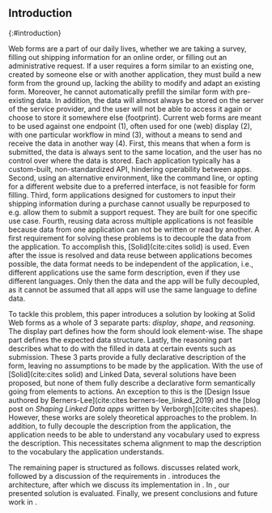 ## Introduction
{:#introduction}

Web forms are a part of our daily lives, whether we are taking a survey, filling out shipping information for an online order, or filling out an administrative request.
If a user requires a form similar to an existing one, created by someone else or with another application, they must build a new form from the ground up, lacking the ability to modify and adapt an existing form.
Moreover, he cannot automatically prefill the similar form with pre-existing data.
In addition, the data will almost always be stored on the server of the service provider, and the user will not be able to access it again or choose to store it somewhere else (footprint).
Current web forms are meant to be used against one endpoint (1), often used for one (web) display (2), with one particular workflow in mind (3), without a means to send and receive the data in another way (4).
First, this means that when a form is submitted, the data is always sent to the same location, and the user has no control over where the data is stored.
Each application typically has a custom-built, non-standardized API, hindering operability between apps.
Second, using an alternative environment, like the command line, or opting for a different website due to a preferred interface, is not feasible for form filling.
Third, form applications designed for customers to input their shipping information during a purchase cannot usually be repurposed to e.g. allow them to submit a support request.
They are built for one specific use case.
Fourth, reusing data across multiple applications is not feasible because data from one application can not be written or read by another.
A first requirement for solving these problems is to decouple the data from the application.
To accomplish this, [Solid](cite:cites solid) is used.
Even after the issue is resolved and data reuse between applications becomes possible, the data format needs to be independent of the application, i.e., different applications use the same form description, even if they use different languages.
Only then the data and the app will be fully decoupled, as it cannot be assumed that all apps will use the same language to define data.

To tackle this problem, this paper introduces a solution by looking at Solid Web forms as a whole of 3 separate parts: *display*, *shape*, and *reasoning*.
The display part defines how the form should look element-wise. The shape part defines the expected data structure.
Lastly, the reasoning part describes what to do with the filled in data at certain events such as submission.
These 3 parts provide a fully declarative description of the form, leaving no assumptions to be made by the application.
With the use of [Solid](cite:cites solid) and Linked Data, several solutions have been proposed, but none of them fully describe a declarative form semantically going from elements to actions.
An exception to this is the [Design Issue authored by Berners-Lee](cite:cites berners-lee_linked_2019) and the [blog post on *Shaping Linked Data apps* written by Verborgh](cite:cites shapes). However, these works are solely theoretical approaches to the problem.
In addition, to fully decouple the description from the application, the application needs to be able to understand any vocabulary used to express the description.
This necessitates schema alignment to map the description to the vocabulary the application understands.

The remaining paper is structured as follows.
[](#related-work) discusses related work, followed by a discussion of the requirements in [](#requirements).
[](#architecture) introduces the architecture, after which we discuss its implementation in [](#implementation).
In [](#evaluation), our presented solution is evaluated.
Finally, we present conclusions and future work in [](#conclusion).
